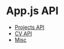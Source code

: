 # App.js API
- [Projects API](/Documentation/projects_api.md)
- [CV API](/Documentation/projects_api.md)
- [Misc](/Documentation/misc_api.md)
